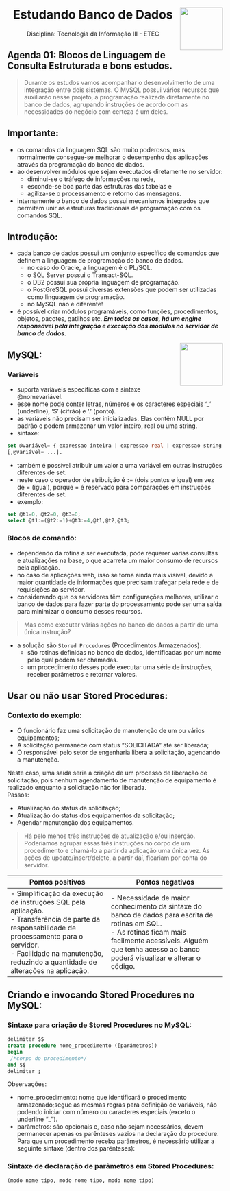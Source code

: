 <div align="center">
<a href="https://github.com/monicaquintal" target="_blank">
<img align="right" height="100" src="https://observatoriodabicicleta.org.br/uploads/2020/09/bancos-de-dados-nova-600.png" />
</a>
<h1>Estudando Banco de Dados</h1>
<p>Disciplina: Tecnologia da Informação III - ETEC</p>
</div>

<div id="agenda01">
<h2>Agenda 01: Blocos de Linguagem de Consulta Estruturada e bons estudos.</h2>
</div>

> Durante os estudos vamos acompanhar o desenvolvimento de uma integração entre dois sistemas. O MySQL possui vários recursos que auxiliarão nesse projeto, a programação realizada diretamente no banco de dados, agrupando instruções de acordo com as necessidades do negócio com certeza é um deles.

## Importante:

- os comandos da linguagem SQL são muito poderosos, mas normalmente consegue-se melhorar o desempenho das aplicações através da programação do banco de dados. 
- ao desenvolver módulos que sejam executados diretamente no servidor:
  - diminui-se o tráfego de informações na rede, 
  - esconde-se boa parte das estruturas das tabelas e
  - agiliza-se o processamento e retorno das
mensagens. 
- internamente o banco de dados possui mecanismos integrados que permitem unir as estruturas tradicionais de programação com os comandos SQL.

## Introdução:

- cada banco de dados possui um conjunto específico de comandos que definem a linguagem de programação do banco de dados. 
  - no caso do Oracle, a linguagem é o PL/SQL.
  - o SQL Server possui o Transact-SQL.
  - o DB2 possui sua própria linguagem de programação.
  - o PostGreSQL possui diversas extensões que podem ser utilizadas como linguagem de programação.
  - no MySQL não é diferente! 
- é possível criar módulos programáveis, como funções, procedimentos, objetos, pacotes, gatilhos etc. ***Em todos os casos, há um engine responsável pela integração e execução dos módulos no servidor de banco de dados***.

<img align="right" height="100" src="https://cdn.jsdelivr.net/gh/devicons/devicon/icons/mysql/mysql-original.svg" />

## MySQL:

### Variáveis
- suporta variáveis específicas com a sintaxe @nomevariável. 
- esse nome pode conter letras, números e os caracteres especiais ‘_’ (underline), ‘$’ (cifrão) e ‘.’ (ponto).
- as variáveis não precisam ser inicializadas. Elas contêm NULL por padrão e podem armazenar um valor inteiro, real ou uma string.
- sintaxe:

~~~sql
set @variável= { expressao inteira | expressao real | expressao string }
[,@variável= ...].
~~~

- também é possível atribuir um valor a uma variável em outras instruções diferentes de set. 
- neste caso o operador de atribuição é ``:=`` (dois pontos e igual) em vez de = (igual), porque = é reservado para comparações em instruções diferentes de set. 
- exemplo:

~~~sql
set @t1=0, @t2=0, @t3=0;
select @t1:=(@t2:=1)+@t3:=4,@t1,@t2,@t3;
~~~

### Blocos de comando:
- dependendo da rotina a ser executada, pode requerer várias consultas e atualizações na base, o que acarreta um maior consumo de recursos pela aplicação. 
- no caso de aplicações web, isso se torna ainda mais visível, devido a maior quantidade de informações que precisam trafegar pela rede e de requisições ao servidor.
- considerando que os servidores têm configurações melhores, utilizar o banco de dados para fazer parte do processamento pode ser uma saída para minimizar o consumo desses recursos.

> Mas como executar várias ações no banco de dados a partir de uma única instrução? 
- a solução são `Stored Procedures` (Procedimentos Armazenados).
  - são rotinas definidas no banco de dados, identificadas por um nome pelo qual podem ser chamadas. 
  - um procedimento desses pode executar uma série de instruções, receber
parâmetros e retornar valores.

## Usar ou não usar Stored Procedures:

### Contexto do exemplo:
- O funcionário faz uma solicitação de manutenção de um ou vários equipamentos;
- A solicitação permanece com status “SOLICITADA” até ser liberada;
- O responsável pelo setor de engenharia libera a solicitação, agendando a manutenção.

Neste caso, uma saída seria a criação de um processo de liberação de solicitação, pois nenhum agendamento de manutenção de equipamento é realizado enquanto a solicitação não for liberada.
<br>
Passos:

- Atualização do status da solicitação;
- Atualização do status dos equipamentos da solicitação;
- Agendar manutenção dos equipamentos.

> Há pelo menos três instruções de atualização e/ou inserção. Poderíamos agrupar essas três instruções no corpo de um procedimento e chamá-lo a partir da aplicação uma única vez. As ações de update/insert/delete, a partir daí, ficariam por conta do servidor.

Pontos positivos | Pontos negativos
-----------------|------------------
- Simplificação da execução de instruções SQL pela aplicação.<br>- Transferência de parte da responsabilidade de processamento para o servidor.<br>- Facilidade na manutenção, reduzindo a quantidade de alterações na aplicação. | - Necessidade de maior conhecimento da sintaxe do banco de dados para escrita de rotinas em SQL.<br>- As rotinas ficam mais facilmente acessíveis. Alguém que tenha acesso ao banco poderá visualizar e alterar o código.

## Criando e invocando Stored Procedures no MySQL:

### Sintaxe para criação de Stored Procedures no MySQL:

~~~sql
delimiter $$
create procedure nome_procedimento ([parâmetros])
begin
 /*corpo do procedimento*/
end $$
delimiter ;
~~~

Observações:
- nome_procedimento: nome que identificará o procedimento armazenado;segue as mesmas regras para definição de variáveis, não podendo iniciar com número ou caracteres especiais (exceto o underline “_”).
- parâmetros: são opcionais e, caso não sejam necessários, devem permanecer apenas os parênteses vazios na declaração do procedure. Para que um procedimento receba parâmetros, é necessário utilizar a seguinte sintaxe (dentro dos parênteses):

### Sintaxe de declaração de parâmetros em Stored Procedures:

~~~sql
(modo nome tipo, modo nome tipo, modo nome tipo)
~~~